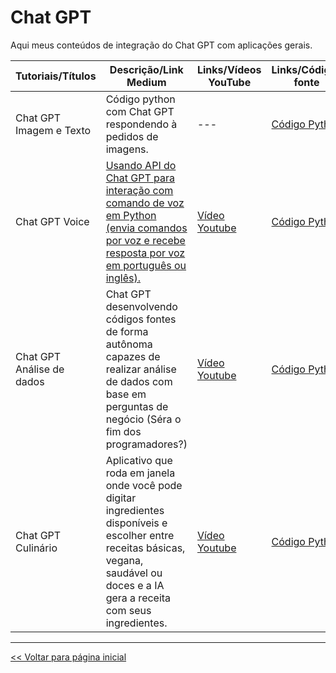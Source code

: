 # Chat GPT
Aqui meus conteúdos de integração do Chat GPT com aplicações gerais.

| Tutoriais/Títulos    | Descrição/Link Medium  | Links/Vídeos YouTube | Links/Códigos fonte |
| --- | --- | --- | --- |
| Chat GPT Imagem e Texto | Código python com Chat GPT respondendo à pedidos de imagens. | --- | [Código Python](https://github.com/dev-daniel-amorim/Topico-ChatGPT/blob/main/GPT_resposta_imagens/main.py) | 
| Chat GPT Voice| [Usando API do Chat GPT para interação com comando de voz em Python (envia comandos por voz e recebe resposta por voz em português ou inglês).](https://medium.com/@dev.daniel.amorim/assistente-com-chat-gpt-6512c606a28e) | [Vídeo Youtube](https://youtu.be/xnphE8xgm2s) | [Código Python](https://github.com/dev-daniel-amorim/Topico-ChatGPT/blob/main/ChatGPT_Voice/main.py) |
| Chat GPT Análise de dados | Chat GPT desenvolvendo códigos fontes de forma autônoma capazes de realizar análise de dados com base em perguntas de negócio (Séra o fim dos programadores?) | [Vídeo Youtube](https://youtu.be/k1FBwJ5Y_cE) | [Código Python](https://github.com/dev-daniel-amorim/Topico-ChatGPT/blob/main/ChatGPT_AD/main.py) |
| Chat GPT Culinário | Aplicativo que roda em janela onde você pode digitar ingredientes disponíveis e escolher entre receitas básicas, vegana, saudável ou doces e a IA gera a receita com seus ingredientes. | [Vídeo Youtube]() | [Código Python]() |

<hr>

[<< Voltar para página inicial](https://github.com/dev-daniel-amorim)
